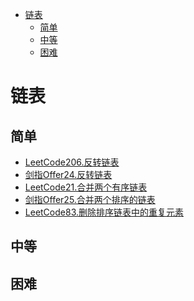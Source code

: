 <!-- TOC -->

- [链表](#链表)
  - [简单](#简单)
  - [中等](#中等)
  - [困难](#困难)

<!-- /TOC -->
# 链表
## 简单
- [LeetCode206.反转链表](docs/LeetCode206.反转链表.md)
- [剑指Offer24.反转链表](docs/剑指Offer24.反转链表.md)
- [LeetCode21.合并两个有序链表](docs/LeetCode21.合并两个有序链表.md)
- [剑指Offer25.合并两个排序的链表](docs/剑指Offer25.合并两个排序的链表.md)
- [LeetCode83.删除排序链表中的重复元素](docs/LeetCode83.删除排序链表中的重复元素.md)
## 中等
## 困难